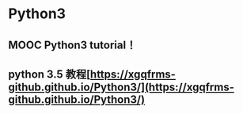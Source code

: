 # Python3

## MOOC Python3 tutorial！

## python 3.5 教程[https://xgqfrms-github.github.io/Python3/](https://xgqfrms-github.github.io/Python3/)
